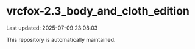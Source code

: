 # vrcfox-2.3_body_and_cloth_edition

Last updated: 2025-07-09 23:08:03

This repository is automatically maintained.

